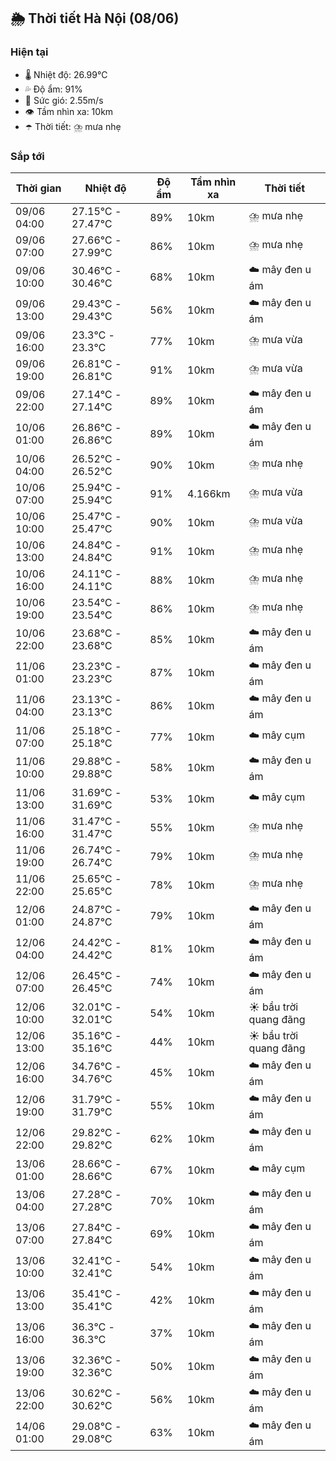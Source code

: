 ## 🌦️ Thời tiết Hà Nội (08/06)

### Hiện tại

- 🌡️ Nhiệt độ: 26.99℃
- 💦 Độ ẩm: 91%
- 💨 Sức gió: 2.55m/s
- 👁️ Tầm nhìn xa: 10km
- ☂️ Thời tiết: ⛈️ mưa nhẹ

### Sắp tới

| Thời gian | Nhiệt độ | Độ ẩm | Tầm nhìn xa | Thời tiết |
| --- | --- | --- | --- | --- |
| 09/06 04:00 | 27.15℃ - 27.47℃ | 89% | 10km | ⛈️ mưa nhẹ |
| 09/06 07:00 | 27.66℃ - 27.99℃ | 86% | 10km | ⛈️ mưa nhẹ |
| 09/06 10:00 | 30.46℃ - 30.46℃ | 68% | 10km | ☁️ mây đen u ám |
| 09/06 13:00 | 29.43℃ - 29.43℃ | 56% | 10km | ☁️ mây đen u ám |
| 09/06 16:00 | 23.3℃ - 23.3℃ | 77% | 10km | ⛈️ mưa vừa |
| 09/06 19:00 | 26.81℃ - 26.81℃ | 91% | 10km | ⛈️ mưa vừa |
| 09/06 22:00 | 27.14℃ - 27.14℃ | 89% | 10km | ☁️ mây đen u ám |
| 10/06 01:00 | 26.86℃ - 26.86℃ | 89% | 10km | ☁️ mây đen u ám |
| 10/06 04:00 | 26.52℃ - 26.52℃ | 90% | 10km | ⛈️ mưa nhẹ |
| 10/06 07:00 | 25.94℃ - 25.94℃ | 91% | 4.166km | ⛈️ mưa vừa |
| 10/06 10:00 | 25.47℃ - 25.47℃ | 90% | 10km | ⛈️ mưa vừa |
| 10/06 13:00 | 24.84℃ - 24.84℃ | 91% | 10km | ⛈️ mưa nhẹ |
| 10/06 16:00 | 24.11℃ - 24.11℃ | 88% | 10km | ⛈️ mưa nhẹ |
| 10/06 19:00 | 23.54℃ - 23.54℃ | 86% | 10km | ⛈️ mưa nhẹ |
| 10/06 22:00 | 23.68℃ - 23.68℃ | 85% | 10km | ☁️ mây đen u ám |
| 11/06 01:00 | 23.23℃ - 23.23℃ | 87% | 10km | ☁️ mây đen u ám |
| 11/06 04:00 | 23.13℃ - 23.13℃ | 86% | 10km | ☁️ mây đen u ám |
| 11/06 07:00 | 25.18℃ - 25.18℃ | 77% | 10km | ☁️ mây cụm |
| 11/06 10:00 | 29.88℃ - 29.88℃ | 58% | 10km | ☁️ mây đen u ám |
| 11/06 13:00 | 31.69℃ - 31.69℃ | 53% | 10km | ☁️ mây cụm |
| 11/06 16:00 | 31.47℃ - 31.47℃ | 55% | 10km | ⛈️ mưa nhẹ |
| 11/06 19:00 | 26.74℃ - 26.74℃ | 79% | 10km | ⛈️ mưa nhẹ |
| 11/06 22:00 | 25.65℃ - 25.65℃ | 78% | 10km | ⛈️ mưa nhẹ |
| 12/06 01:00 | 24.87℃ - 24.87℃ | 79% | 10km | ☁️ mây đen u ám |
| 12/06 04:00 | 24.42℃ - 24.42℃ | 81% | 10km | ☁️ mây đen u ám |
| 12/06 07:00 | 26.45℃ - 26.45℃ | 74% | 10km | ☁️ mây đen u ám |
| 12/06 10:00 | 32.01℃ - 32.01℃ | 54% | 10km | ☀️ bầu trời quang đãng |
| 12/06 13:00 | 35.16℃ - 35.16℃ | 44% | 10km | ☀️ bầu trời quang đãng |
| 12/06 16:00 | 34.76℃ - 34.76℃ | 45% | 10km | ☁️ mây đen u ám |
| 12/06 19:00 | 31.79℃ - 31.79℃ | 55% | 10km | ☁️ mây đen u ám |
| 12/06 22:00 | 29.82℃ - 29.82℃ | 62% | 10km | ☁️ mây đen u ám |
| 13/06 01:00 | 28.66℃ - 28.66℃ | 67% | 10km | ☁️ mây cụm |
| 13/06 04:00 | 27.28℃ - 27.28℃ | 70% | 10km | ☁️ mây đen u ám |
| 13/06 07:00 | 27.84℃ - 27.84℃ | 69% | 10km | ☁️ mây đen u ám |
| 13/06 10:00 | 32.41℃ - 32.41℃ | 54% | 10km | ☁️ mây đen u ám |
| 13/06 13:00 | 35.41℃ - 35.41℃ | 42% | 10km | ☁️ mây đen u ám |
| 13/06 16:00 | 36.3℃ - 36.3℃ | 37% | 10km | ☁️ mây đen u ám |
| 13/06 19:00 | 32.36℃ - 32.36℃ | 50% | 10km | ☁️ mây đen u ám |
| 13/06 22:00 | 30.62℃ - 30.62℃ | 56% | 10km | ☁️ mây đen u ám |
| 14/06 01:00 | 29.08℃ - 29.08℃ | 63% | 10km | ☁️ mây đen u ám |
